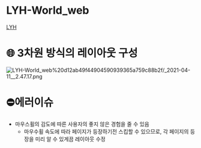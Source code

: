 # LYH-World_web

[LYH](http://lyhworld.cf/)

# 🌐 3차원 방식의 레이아웃 구성

![LYH-World_web%20d12ab49f44904590939365a759c88b2f/_2021-04-11__2.47.17.png](LYH-World_web%20d12ab49f44904590939365a759c88b2f/_2021-04-11__2.47.17.png)

# ⛔에러이슈

- 마우스휠의 감도에 따른 사용자의 좋지 않은 경험을 줄 수 있음
  - 마우수휠 속도에 따라 페이지가 등장하기전 스킵할 수 있으므로, 각 페이지의 등장을 미리 알 수 있게끔 레이아웃 수정
